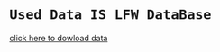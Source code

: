 # `Used Data IS LFW DataBase`

[click here to dowload data](https://www.kaggle.com/datasets/jessicali9530/lfw-dataset?resource=download)